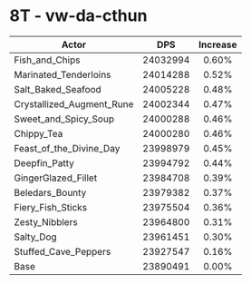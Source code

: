 # 8T - vw-da-cthun
| Actor | DPS | Increase |
|---|:---:|:---:|
|Fish_and_Chips|24032994|0.60%|
|Marinated_Tenderloins|24014288|0.52%|
|Salt_Baked_Seafood|24005228|0.48%|
|Crystallized_Augment_Rune|24002344|0.47%|
|Sweet_and_Spicy_Soup|24000288|0.46%|
|Chippy_Tea|24000280|0.46%|
|Feast_of_the_Divine_Day|23998979|0.45%|
|Deepfin_Patty|23994792|0.44%|
|GingerGlazed_Fillet|23984708|0.39%|
|Beledars_Bounty|23979382|0.37%|
|Fiery_Fish_Sticks|23975504|0.36%|
|Zesty_Nibblers|23964800|0.31%|
|Salty_Dog|23961451|0.30%|
|Stuffed_Cave_Peppers|23927547|0.16%|
|Base|23890491|0.00%|
